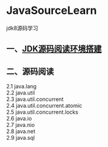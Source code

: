 # JavaSourceLearn
jdk8源码学习


## 一、[JDK源码阅读环境搭建](https://github.com/dongguo4812/JavaSourceLearn/blob/master/JDK%E6%BA%90%E7%A0%81%E9%98%85%E8%AF%BB%E7%8E%AF%E5%A2%83%E6%90%AD%E5%BB%BA.md)<br>
## 二、源码阅读<br>
2.1 java.lang<br>
2.2 java.util<br>
2.3 java.util.concurrent<br>
2.4 java.util.concurrent.atomic<br>
2.5 java.util.concurrent.locks<br>
2.6 java.io<br>
2.7 java.nio<br>
2.8 java.net<br>
2.9 java.sql<br>

